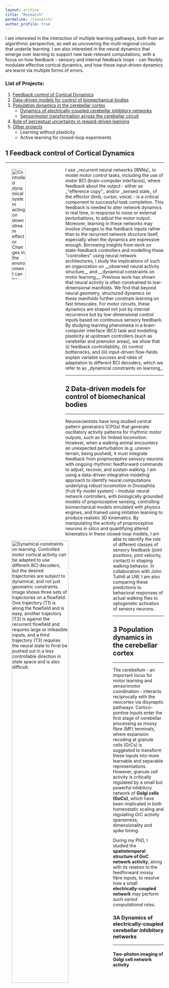 ```yaml
---
layout: archive
title: "Research"
permalink: /research/
author_profile: true
---
```


I am interested in the interaction of multiple learning pathways, both from an algorithmic perspective, as well as uncovering the multi-regional circuits that underlie learning. I am also interested in the neural dynamics that emerge over learning to support new task-relevant computations, with a focus on how feedback - sensory and internal feedback loops - can flexibly modulate effective cortical dynamics, and how these input-driven dynamics are learnt via multiple forms of errors.

### List of Projects:
1. [Feedback control of Cortical Dynamics](#1-feedback-control-of-cortical-dynamics)
2. [Data-driven models for control of biomechanical bodies](#2-data-driven-models-for-control-of-biomechanical-bodies)
3. [Population dynamics in the cerebellar cortex](#3-population-dynamics-in-the-cerebellar-cortex)
    - [Dynamics of electrically-coupled cerebellar inhibitory networks](#3a-dynamics-of-electrically-coupled-cerebellar-inhibitory-networks)
    - [Sensorimotor transformation across the cerebellar circuit](#3b-sensorimotor-transformation-across-the-cerebellar-circuit)
4. [Role of perceptual uncertainty in reward-driven learning](#4-role-of-perceptual-uncertainty-in-reward-driven-learning)
5. [Other projects](#5-ongoing-projects)
   - Learning without plasticity
   - Active learning for closed-loop experiments

## 1 Feedback control of Cortical Dynamics
---------------------------------------------------------
<img align="left" src="../../images/controlled.png" alt="Controlled dynamical system acting on downstream effector. Changes in the environment can be handled by feedback correction, changes in the control policy or changes to the dynamics." title="Learning in a controlled system." hspace=20px vspace=5px width="30%" />
I use _recurrent neural networks (RNNs)_ to model motor control tasks, including the use of motor BCI (brain-computer interfaces), where feedback about the output - either as _"efference copy"_ and/or _sensed state_ of the effector (limb, cursor, voice) - is a critical component to successful task completion. This feedback is needed to alter network dynamics in real time, in response to noise or external perturbations, to adjust the motor output. Moreover, learning in these networks may involve changes to the feedback inputs rather than to the recurrent network structure itself, especially when the dynamics are expressive enough. Borrowing insights from work on state-feedback controllers and modelling these "controllers" using neural network architectures, I study the implications of such an organization on __observed neural activity structure__ and __dynamical constraints on motor learning__.

<img align="left" src="../../images/constraint.png" alt="Dynamical constraints on learning. Controlled motor cortical activity can be adapted to use different BCI decoders, but the desired  trajectories are subject to dynamical, and not just geometric constraints. Image shows three sets of trajectories on a flowfield. One trajectory (T1) is along the flowfield and is easy, another trajectory (T2) is against the recurrent flowfield and requires large or infeasible inputs, and a third trajectory (T3) requires the neural state to firrst be pushed out in a less controllable direction in state space and is also difficult." title="Dynamical constraints on learning." hspace=20px vspace=5px width="60%" />
Previous work has shown that neural activity is often constrained to low-dimensional manifolds. We find that beyond neural geometry, structured dynamics on these manifolds further constrain learning on fast timescales. For motor circuits, these dynamics are shaped not just by internal recurrence but by low-dimensional control inputs based on continuous sensory feedback. By studying learning phenomena in a brain-computer interface (BCI) task and modelling plasticity at upstream controllers (such as cerebellar and premotor areas), we show that (i) feedback controllability, (ii) control bottlenecks, and (iii) input-driven flow-fields explain variable success and rates of adaptation to different BCI decoders, which we refer to as _dynamical constraints on learning_.

---------------------------------------------------------

## 2 Data-driven models for control of biomechanical bodies 
---------------------------------------------------------
<img align="left" src="../../images/biomech.png" alt="Neural network controller of biomechanical bodies simulated in physics engines, with realistic encoding of sensory feedback" title="" hspace=20px vspace=20px width="30%" />
Neuroscientists have long studied central pattern generators (CPGs) that generate oscillatory activity patterns for rhythmic motor outputs, such as for limbed locomotion. However, when a walking animal encounters an unexpected perturbation (e.g. uneven terrain, being pushed), it must integrate feedback from proprioceptive sensory neurons with ongoing rhythmic feedforward commands to adjust, recover, and sustain walking. I am using a data-driven integrative modeling approach to identify neural computations underlying robust locomotion in Drosophila (fruit fly model system) - modular neural network controllers, with biologically grounded models of proprioceptive sensing, controlling biomechanical models simulated with physics engines, and trained using imitation learning to produce realistic 3D kinematics. By manipulating the activity of proprioceptive neurons in silico and quantifying altered kinematics in these closed-loop models, I am able to identify the role of different classes of sensory feedback (joint positions, joint velocity, contact) in shaping walking behavior. In collaboration with John Tuthill at UW, I am also comparing these predictions to behavioral responses of actual walking flies to optogenetic activation of sensory neurons.

---------------------------------------------------------

## 3 Population dynamics in the cerebellar cortex
---------------------------------------------------------
The cerebellum - an important locus for motor learning and sensorimotor coordination - interacts reciprocally with the neocortex via disynaptic pathways. Cortico-pontine inputs enter the first stage of cerebellar processing as mossy fibre (MF) terminals, where expansion recoding at granule cells (GrCs) is suggested to transform these inputs into more learnable and separable representations. However, granule cell activity is critically regulated by a small but powerful inhibitory network of __Golgi cells (GoCs)__, which have been implicated in both homeostatic scaling and regulating GrC activity sparseness, dimensionality and spike timing.

During my PhD, I studied the __spatiotemporal structure of GoC network activity__, along with its relation to the feedforward mossy fibre inputs, to resolve how a small __electrically-coupled network__ may perform _such varied computational roles_.


### 3A Dynamics of electrically-coupled cerebellar inhibitory networks
---------------------------------------------------------
#### Two-photon imaging of Golgi cell network activity
<img align="middle" src="../../images/goc_imaging_all.png" alt=" Imaging of GCaMP6f-labelled cerebellar Golgi cells (GoCs)" title="Two-photon fluorescence microscopy in mice: Imaging of GCaMP6f-labelled cerebellar Golgi cells (GoCs)" hspace=20px vspace=15px width="100%" />
To examine the organisation of inhibitory population dynamics in the cerebellar granule cell layer, I used __3D random-access microscopy__ to monitor the activity of sparsely distributed Golgi cells. Using this approach, we desribed __multidimensional GoC population activity__, with both widespread and distributed components, that makes it well-suited for modulating the threshold and gain of downstream cerebellar granule cells and introducing spatiotemporal patterning. 

#### Dynamical regime changes with electrical connectivity topology
<img align="right" src="../../images/goc_sync.png" alt="dynamical regime changes with electrical coupling scale" title="Role of network coupling topology for synchronizability and stability of synchrony" hspace=100px vspace=15px width="80%" />
GoCs connect to each other via electrical synapses. We showed that network topology plays a role in determining the __stability of synchronous spiking__, as well as shaping slow dynamics. Moreover, experimentally-measured connectivity scale is close to a critical transition, resulting in __long input-driven transients but ultimately stable synchrony__. This allows us to posit new normative theories about the potential computational benefits of this dynamical regime. 



### 3B Sensorimotor transformation across the cerebellar circuit
---------------------------------------------------------
<img align="left" src="../../images/dual_imaging_A_B.png" alt="Fluorescence of MFs and GoCs and their respective activity eigenspectra" title="Simultaneous imaging of excitatory inputs (pontine mossy fibre inputs) and local inhibitory neurons (GoCs) within cerebellar cortex" width="99%" vspace=15px />
To further understand the role of structured inhibition in cerebellar computation, I used 3D random-access microscopy to monitor the activity of mossy fibre (MF) inputs simultaneously with GoCs in multiple paradigms - spontaneous behaviors, passive auditory stimuli, and throughout the acquisition of an auditory Go/No-Go task. By examining the plasticity of MF representations as well as how the relationship between inputs and GoC network activity changes during active behaviors, we test several theoretical predictions and provide a conceptual framework for the role of inhibition in shaping cerebellar cortical representations. Indeed, this adds to the growing consensus that even the primary stage of cerebellar processing shows task-specific adaptation and efficient representations, rather than a uniformly high-dimensional code.

---------------------------------------------------------

## 4 Role of perceptual uncertainty in reward-driven learning
---------------------------------------------------------

<img align="left" src="../../images/rewlearning.jpg" alt="Q-learning with perceptual uncertainty scaling" title="Behavioral and computational signatures of decisions guided by reward value and sensory confidence" hspace="90" vspace=15px width=800 />
_(Figure reproduced from [Lak et al, Neuron 2020](https://doi.org/10.1016/j.neuron.2019.11.018): Behavioral and computational signatures of decisions guided by reward value and sensory confidence)_

In a standard reinforcement-learning setting, expected returns are compared against true returns to modulate our learnt values and action policy. The "expected returns" or predictions are based on knowledge - or more accurately, our _inference_ - of our current state, and the actions we have recently taken ("Q-value tables"). However, uncertainty about our state should be reflected as uncertainty of reward prediction error, and thus the amount of learning at that time. This state uncertainty often stems from _perceptual uncertainty_ i.e. noisy or incomplete sensory information that we use for state inference. [Lak et al]((https://doi.org/10.1016/j.neuron.2019.11.018)) studied learning of a perceptual decision making task in mice, where mice had to choose appropriate motor actions based on noisy visual cues in order to get water rewards. We modelled the improvement in task performance as a reinforcement-learning process, where we modelled value as a combination of sensory confidence and reward. Fitting these models to the behavioural data offered a parsimonious explanation of the animals' sequence of choices and patterns of errors. 

---------------------------------------------------------

## 5 Ongoing Projects
---------------------------------------------------------

### Learning without Plasticity
Animals and humans show a remarkable ability to adaptively remap sensory flow into volitional movements, on timescales of seconds, minutes and hours. Much of this fast learning relies on activity-dependent processes - contextual and structure inference, input-driven reorganization of dynamics, and flexible association between brain areas. I am using network models and multi-region data to develop a theoretical and biological understanding of such learning without plasticity.

### Active learning for closed-loop experiments
Recent technological developments are increasing our ability to flexibly and dynamically manipulate large neural populations at a fine resolution. Such flexibility in the design of the spatiotemporal pattern of stimulation leads to a very high-dimensional control problem, which is not amenable to be solved by manual search. The challenge is further exacerbated by the complex neural connectivity and dynamics, which yield highly nonlinear and time-varying responses even to simple stimulation inputs, such as an impulse. In collaboration with Juncal Arbelaiz at Princeton University, I will use systems identification and optimization techniques for both "control for learning" and "learning to control" neural dynamics.





----------------------------------
